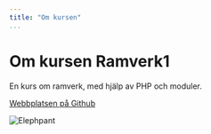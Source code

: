 ```yaml
---
title: "Om kursen"
...
```

Om kursen Ramverk1
=========================

En kurs om ramverk, med hjälp av PHP och moduler.

[Webbplatsen på Github](https://github.com/marcusgsta/anax-me "Webbplatsen på Github")

![Elephpant](image/elephpant.png)

